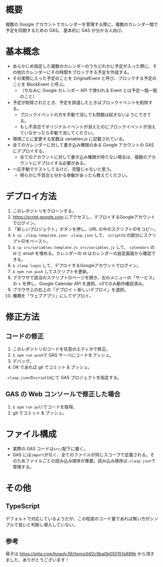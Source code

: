 # 概要

複数の Google アカウントでカレンダーを管理する際に、複数のカレンダー間で予定を同期するための GAS。
基本的に GAS が分かる人向け。

# 基本概念

- あらかじめ指定した複数のカレンダーのうちどれかに予定が入った際に、その他のカレンダーにその時間をブロックする予定を作成する。
- その実際に入った予定のことを OriginalEvent と呼び、ブロックする予定のことを BlockEvent と呼ぶ。
  - （ちなみに Google カレンダー API で使われる Event とは予定一個一個のこと）
- 予定が削除されたとき、予定を辞退したときはブロックイベントを削除する。
  - ブロックイベントの方を手動で消しても問題は起きないようにできてる。
  - もし不具合でオリジナルイベントが消えたのにブロックイベントが消えていなかったら手動で消してください。
- 環境ごとに変更する変数は variables.js に記載されている。
- 全てのカレンダーに対して書き込み権限のある Google アカウントの GAS にデプロイする。
  - 全てのアカウントに対して書き込み権限が持てない場合は、複数のアカウントにデプロイする必要がある。
- 一応手動でテストしてるけど、完璧じゃないと思う。
  - 明らかに不具合と分かる挙動があったら教えてください。

# デプロイ方法

1.  このレポジトリをクローンする。
2.  https://script.google.com にアクセスし、デプロイするGoogleアカウントでログイン。
3.  「新しいプロジェクト」ボタンを押し、URL の中のスクリプトIDをコピー。
4.  `$ cp .clasp.template.json .clasp.json` して、 `scriptId` の部分にスクリプトIDをペースト。
5.  `$ cp src/variables.template.js src/variables.js` して、 `calendars` の id と email を埋める。カレンダーの id はカレンダーの設定画面から確認できる。
6.  `$ clasp login` して、デプロイするGoogleアカウントでログイン。
7.  `$ npm run push` してスクリプトを更新。
8.  ブラウザで該当のスクリプトのページを開き、左のメニューの「サービス」の + を押し、Google Calendar API を選択。v3でのみ動作確認済み。
9.  ブラウザ上の右上の「デプロイ > 新しいデプロイ」を選択。
10. 種類を「ウェブアプリ」にしてデプロイ。

# 修正方法

## コードの修正

1. このレポジトリのコードを任意のエディタで修正。
2. `$ npm run push`で GAS サーバにコードをプッシュ。
3. デバッグ。
4. OK であれば git でコミット & プッシュ。

`.clasp.json`の`scriptId`にて GAS プロジェクトを指定する。

## GAS の Web コンソールで修正した場合

1. `$ npm run pull`でコードを取得。
2. git でコミット & プッシュ。

# ファイル構成

- 実際の GAS コードは`src/`配下に置く。
- GAS には`import`がなく、全てのファイルが同じスコープで定義される。そのためファイルごとの読み込み順序が重要。読み込み順序は`.clasp.json`で管理する。

# その他

## TypeScript

デフォルトで対応しているようだが、この程度のコード量であれば無い方がシンプルで良いと判断し導入していない。

## 参考

骨子は https://qiita.com/howdy39/items/b92c9ba0b050151a889b から頂きました、ありがとうございます！
